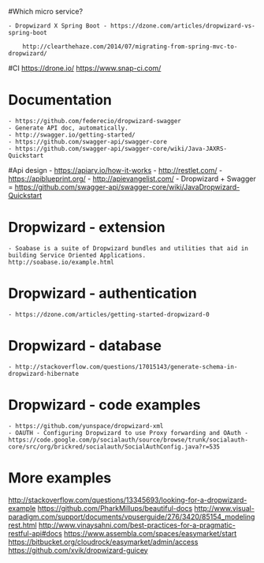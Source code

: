 #Which micro service?

	- Dropwizard X Spring Boot - https://dzone.com/articles/dropwizard-vs-spring-boot
	
		http://clearthehaze.com/2014/07/migrating-from-spring-mvc-to-dropwizard/

#CI
https://drone.io/
https://www.snap-ci.com/
	
# Documentation

	- https://github.com/federecio/dropwizard-swagger
	- Generate API doc, automatically.
	- http://swagger.io/getting-started/
	- https://github.com/swagger-api/swagger-core
	- https://github.com/swagger-api/swagger-core/wiki/Java-JAXRS-Quickstart

#Api design
	- https://apiary.io/how-it-works
	- http://restlet.com/
	- https://apiblueprint.org/
	- http://apievangelist.com/
	- Dropwizard + Swagger = https://github.com/swagger-api/swagger-core/wiki/JavaDropwizard-Quickstart


# Dropwizard - extension	

	- Soabase is a suite of Dropwizard bundles and utilities that aid in building Service Oriented Applications.
	http://soabase.io/example.html

# Dropwizard - authentication
	- https://dzone.com/articles/getting-started-dropwizard-0

# Dropwizard - database
 	- http://stackoverflow.com/questions/17015143/generate-schema-in-dropwizard-hibernate

# Dropwizard - code examples

	- https://github.com/yunspace/dropwizard-xml
	- OAUTH - Configuring Dropwizard to use Proxy forwarding and OAuth - https://code.google.com/p/socialauth/source/browse/trunk/socialauth-core/src/org/brickred/socialauth/SocialAuthConfig.java?r=535


# More examples


http://stackoverflow.com/questions/13345693/looking-for-a-dropwizard-example
https://github.com/PharkMillups/beautiful-docs
http://www.visual-paradigm.com/support/documents/vpuserguide/276/3420/85154_modelingrest.html
http://www.vinaysahni.com/best-practices-for-a-pragmatic-restful-api#docs
https://www.assembla.com/spaces/easymarket/start
https://bitbucket.org/cloudrock/easymarket/admin/access
https://github.com/xvik/dropwizard-guicey